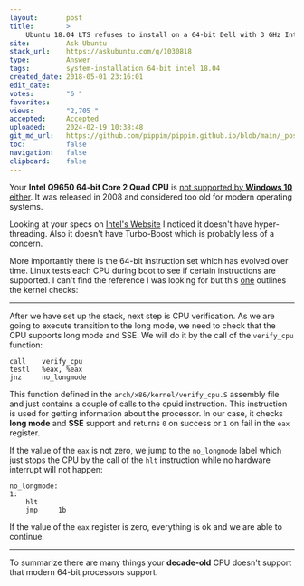 ```yaml
---
layout:       post
title:        >
    Ubuntu 18.04 LTS refuses to install on a 64-bit Dell with 3 GHz Intel 64-bit Core 2 Quad CPU it says is "i386"
site:         Ask Ubuntu
stack_url:    https://askubuntu.com/q/1030818
type:         Answer
tags:         system-installation 64-bit intel 18.04
created_date: 2018-05-01 23:16:01
edit_date:    
votes:        "6 "
favorites:    
views:        "2,705 "
accepted:     Accepted
uploaded:     2024-02-19 10:38:48
git_md_url:   https://github.com/pippim/pippim.github.io/blob/main/_posts/2018/2018-05-01-Ubuntu-18.04-LTS-refuses-to-install-on-a-64-bit-Dell-with-3-GHz-Intel-64-bit-Core-2-Quad-CPU-it-says-is-_i386_.md
toc:          false
navigation:   false
clipboard:    false
---
```


Your **Intel Q9650 64-bit Core 2 Quad CPU** is [not supported by **Windows 10** either](https://communities.intel.com/thread/102696). It was released in 2008 and considered too old for modern operating systems.

Looking at your specs on [Intel's Website](https://ark.intel.com/products/35428/Intel-Core2-Quad-Processor-Q9650-12M-Cache-3_00-GHz-1333-MHz-FSB) I noticed it doesn't have hyper-threading. Also it doesn't have Turbo-Boost which is probably less of a concern.

More importantly there is the 64-bit instruction set which has evolved over time. Linux tests each CPU during boot to see if certain instructions are supported. I can't find the reference I was looking for but this [one](https://0xax.gitbooks.io/linux-insides/content/Booting/linux-bootstrap-4.html) outlines the kernel checks:


----------


After we have set up the stack, next step is CPU verification. As we are going to execute transition to the long mode, we need to check that the CPU supports long mode and SSE. We will do it by the call of the `verify_cpu` function:

``` 
call    verify_cpu
testl   %eax, %eax
jnz     no_longmode
```

This function defined in the `arch/x86/kernel/verify_cpu.S` assembly file and just contains a couple of calls to the cpuid instruction. This instruction is used for getting information about the processor. In our case, it checks **long mode** and **SSE** support and returns `0` on success or `1` on fail in the `eax` register.

If the value of the `eax` is not zero, we jump to the `no_longmode` label which just stops the CPU by the call of the `hlt` instruction while no hardware interrupt will not happen:

``` 
no_longmode:
1:
    hlt
    jmp     1b
```

If the value of the `eax` register is zero, everything is ok and we are able to continue.


----------

To summarize there are many things your **decade-old** CPU doesn't support that modern 64-bit processors support.

